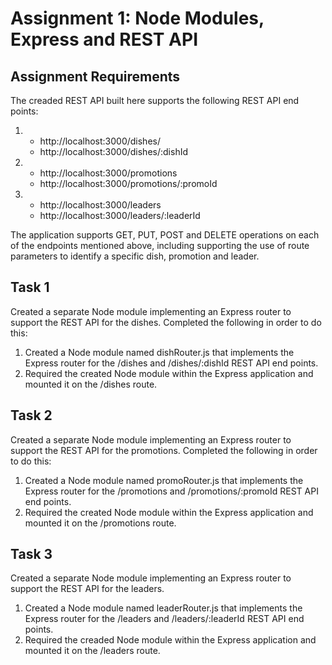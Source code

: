 # Assignment 1: Node Modules, Express and REST API

## Assignment Requirements
The creaded REST API built here supports the following REST API end points:

1. - http://localhost:3000/dishes/ 
   - http://localhost:3000/dishes/:dishId 
 
2. - http://localhost:3000/promotions
   - http://localhost:3000/promotions/:promoId
3. - http://localhost:3000/leaders 
   - http://localhost:3000/leaders/:leaderId


The application supports GET, PUT, POST and DELETE operations on each of the endpoints mentioned above, including supporting the use of route parameters to identify a specific dish, promotion and leader.


## Task 1
Created a separate Node module implementing an Express router to support the REST API for the dishes. 
Completed the following in order to do this:
1. Created a Node module named dishRouter.js that implements the Express router for the /dishes and /dishes/:dishId REST API end points.
2. Required the created Node module within the Express application and mounted it on the /dishes route.

## Task 2
Created a separate Node module implementing an Express router to support the REST API for the promotions. 
Completed the following in order to do this:
1. Created a Node module named promoRouter.js that implements the Express router for the /promotions and /promotions/:promoId REST API end points.
2. Required the created Node module within the Express application and mounted it on the /promotions route.

## Task 3
Created a separate Node module implementing an Express router to support the REST API for the leaders. 
1. Created a Node module named leaderRouter.js that implements the Express router for the /leaders  and /leaders/:leaderId REST API end points.
2. Required the creaded Node module within the Express application and mounted it on the /leaders route.
